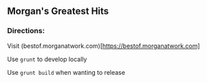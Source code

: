Morgan's Greatest Hits
------

### Directions:

Visit (bestof.morganatwork.com)[https://bestof.morganatwork.com]

Use `grunt` to develop locally

Use `grunt build` when wanting to release

